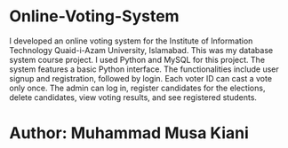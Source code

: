 # Online-Voting-System
I developed an online voting system for the Institute of Information Technology Quaid-i-Azam University, Islamabad. This was my database system course project. I used Python and MySQL for this project. The system features a basic Python interface. The functionalities include user signup and registration, followed by login. Each voter ID can cast a vote only once. The admin can log in, register candidates for the elections, delete candidates, view voting results, and see registered students. 
# Author: Muhammad Musa Kiani
